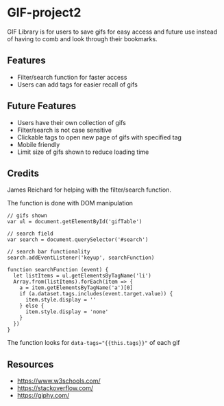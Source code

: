 # GIF-project2
GIF Library is for users to save gifs for easy access and future use instead of having to comb and look through their bookmarks.

## Features
* Filter/search function for faster access
* Users can add tags for easier recall of gifs

## Future Features
* Users have their own collection of gifs
* Filter/search is not case sensitive
* Clickable tags to open new page of gifs with specified tag
* Mobile friendly
* Limit size of gifs shown to reduce loading time
## Credits
James Reichard for helping with the filter/search function.

The function is done with DOM manipulation
```
// gifs shown
var ul = document.getElementById('gifTable') 

// search field
var search = document.querySelector('#search')

// search bar functionality
search.addEventListener('keyup', searchFunction)

function searchFunction (event) {
  let listItems = ul.getElementsByTagName('li')
  Array.from(listItems).forEach(item => {
    a = item.getElementsByTagName('a')[0]
    if (a.dataset.tags.includes(event.target.value)) {
      item.style.display = ''
    } else {
      item.style.display = 'none'
    }
  })
}
```
The function looks for ```data-tags="{{this.tags}}"``` of each gif
## Resources
* https://www.w3schools.com/
* https://stackoverflow.com/
* https://giphy.com/